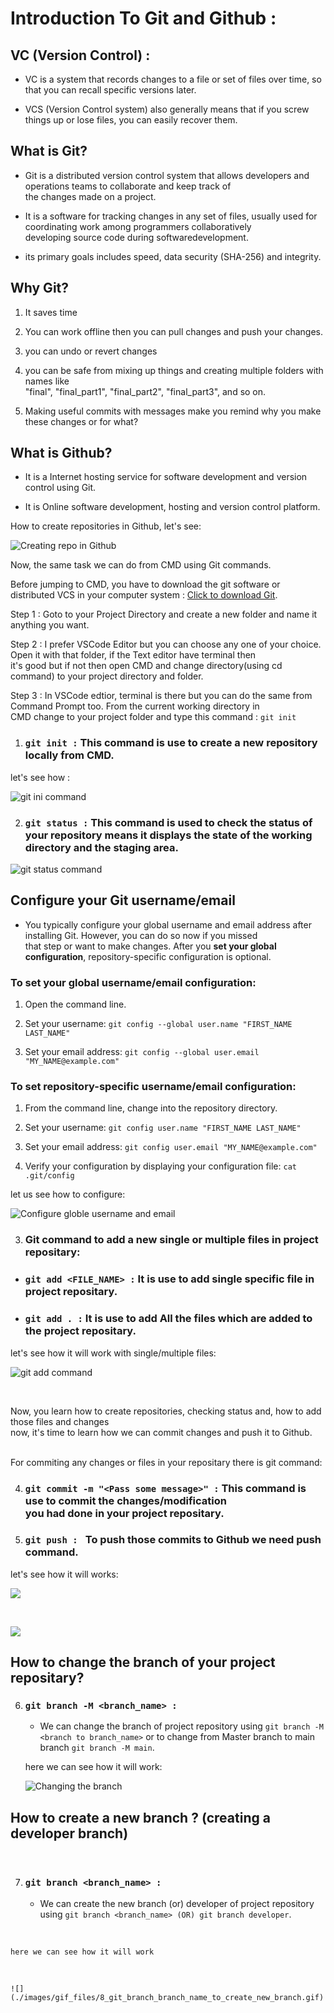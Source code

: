 # Introduction To Git and Github :

## VC (Version Control) :

- VC is a system that records changes to a file or set of files over time, so that you can recall specific versions later.

- VCS (Version Control system) also generally means that if you screw things up or lose files, you can easily recover them.

## What is Git?

- Git is a distributed version control system that allows developers and operations teams to collaborate and keep track of<br> the changes made on a project.

- It is a software for tracking changes in any set of files, usually used for coordinating work among programmers collaboratively <br>developing source code during softwaredevelopment.

- its primary goals includes speed, data security (SHA-256) and integrity.

## Why Git?

1. It saves time

2. You can work offline then you can pull changes and push your changes.

3. you can undo or revert changes

4. you can be safe from mixing up things and creating multiple folders with names like<br> "final", "final_part1", "final_part2", "final_part3", and so on.

5. Making useful commits with messages make you remind why you make these changes or for what? 

## What is Github?

- It is a Internet hosting service for software development and version control using Git.

- It is Online software development, hosting and version control platform.

How to create repositories in Github, let's see:

![Creating repo in Github](./images/gif_files/1_creating_repo_in_Github.gif)

Now, the same task we can do from CMD using Git commands.

Before jumping to CMD, you have to download the git software or distributed VCS in your computer system : [Click to download Git](https://git-scm.com/).

Step 1 :  Goto to your Project Directory and create a new folder and name it anything you want.

Step 2 : I prefer VSCode Editor but you can choose any one of your choice. Open it with that folder, if the Text editor have terminal then <br>it's good but if not then open CMD and change directory(using cd command) to your project directory and folder.

Step 3 : In VSCode edtior, terminal is there but you can do the same from Command Prompt too. From the current working directory in<br> CMD change to your project folder and type this command : ```git init``` 

1. ### ```git init :``` This command is use to create a new repository locally from CMD.
let's see how : 

![git ini command](./images/gif_files/2_git_init_command.gif)

2. ### ```git status :``` This command is used to check the status of your repository means it displays the state of the working directory and the staging area.

![git status command](./images/gif_files/3_git_status_command.gif)

## Configure your Git username/email

- You typically configure your global username and email address after installing Git. However, you can do so now if you missed<br> that step or want to make changes. After you **set your global configuration**, repository-specific configuration is optional.


### To set your global username/email configuration:

1. Open the command line.

2. Set your username:
```git config --global user.name "FIRST_NAME LAST_NAME"```

3. Set your email address:
```git config --global user.email "MY_NAME@example.com"```

### To set repository-specific username/email configuration:

1. From the command line, change into the repository directory.

2. Set your username:
```git config user.name "FIRST_NAME LAST_NAME"```

3. Set your email address:
```git config user.email "MY_NAME@example.com"```

4. Verify your configuration by displaying your configuration file:
```cat .git/config```

let us see how to configure:

![Configure globle username and email](./images/gif_files/4_git_config_global_user_nameORemail.gif)

3. ### Git command to add a new single or multiple files in project repositary:


* ### ``` git add <FILE_NAME> : ``` It is use to add single specific file in project repositary.

* ### ``` git add . : ``` It is use to add All the files which are added to the project repositary.

let's see how it will work with single/multiple files:

![git add command](./images/gif_files//5_git_add_single_and_multiple_files_command.gif)

<br>

Now, you learn how to create repositories, checking status and, how to add those files and changes <br> now, it's time to learn how we can commit changes and push it to Github.

<br>For commiting any changes or files in your repositary there is git command:


4. ### ```git commit -m "<Pass some message>" :``` This command is use to commit the changes/modification <br>you had done in your project repositary.

5. ### ```git push : ``` To push those commits to Github we need push command.

let's see how it will works:

![](./images/gif_files/6_git_commit_and_push_command.gif)

<br>

![](./images/normal_img_files/1_commit_and_push_git_command.PNG)

## How to change the branch of your project repositary?

6. ### ```git branch -M <branch_name> :```
    - We can change the branch of project repository using ```git branch -M <branch to branch_name>``` or to change from Master branch to main branch ```git branch -M main```.

    here we can see how it will work:

    ![Changing the branch](./images/gif_files/7_git_branch_M_branchName_command_to_change_branch.gif)

## How to create a new branch ? (creating a developer branch)

<br>

7. ### ```git branch <branch_name> :``` 
    - We can create the new branch (or) developer of project repository using ```git branch <branch_name> (OR) git branch developer```.
<br>
    
    here we can see how it will work
<br>

    ![](./images/gif_files/8_git_branch_branch_name_to_create_new_branch.gif)

    